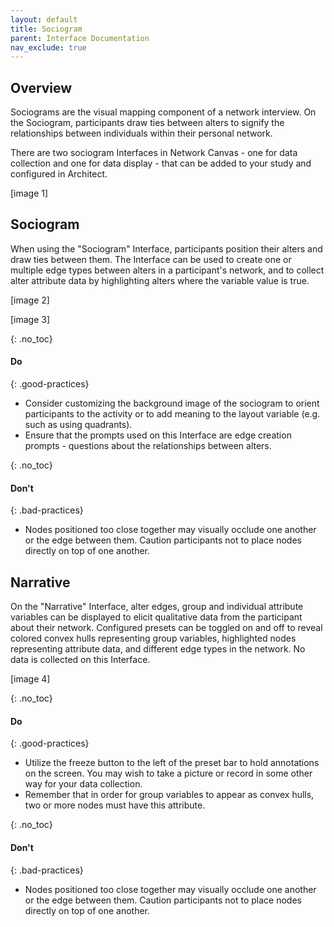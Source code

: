 ```yaml
---
layout: default
title: Sociogram
parent: Interface Documentation
nav_exclude: true
---
```

## Overview

Sociograms are the visual mapping component of a network interview. On the Sociogram, participants draw ties between alters to signify the relationships between individuals within their personal network. 

There are two sociogram Interfaces in Network Canvas - one for data collection and one for data display - that can be added to your study and configured in Architect.

[image 1]

## Sociogram

When using the "Sociogram" Interface, participants position their alters and draw ties between them. The Interface can be used to create one or multiple edge types between alters in a participant's network, and to collect alter attribute data by highlighting alters where the variable value is true. 

[image 2]

[image 3]

{: .no_toc}
#### Do

{: .good-practices}
- Consider customizing the background image of the sociogram to orient participants to the activity or to add meaning to the layout variable (e.g. such as using quadrants). 
- Ensure that the prompts used on this Interface are edge creation prompts - questions about the relationships between alters. 

{: .no_toc}
#### Don't

{: .bad-practices}
- Nodes positioned too close together may visually occlude one another or the edge between them. Caution participants not to place nodes directly on top of one another. 

## Narrative

On the "Narrative" Interface, alter edges, group and individual attribute variables can be displayed to elicit qualitative data from the participant about their network. Configured presets can be toggled on and off to reveal colored convex hulls representing group variables, highlighted nodes representing attribute data, and different edge types in the network. No data is collected on this Interface. 

[image 4]

{: .no_toc}
#### Do

{: .good-practices}
- Utilize the freeze button to the left of the preset bar to hold annotations on the screen. You may wish to take a picture or record in some other way for your data collection.
- Remember that in order for group variables to appear as convex hulls, two or more nodes must have this attribute.

{: .no_toc}
#### Don't

{: .bad-practices}
- Nodes positioned too close together may visually occlude one another or the edge between them. Caution participants not to place nodes directly on top of one another. 
